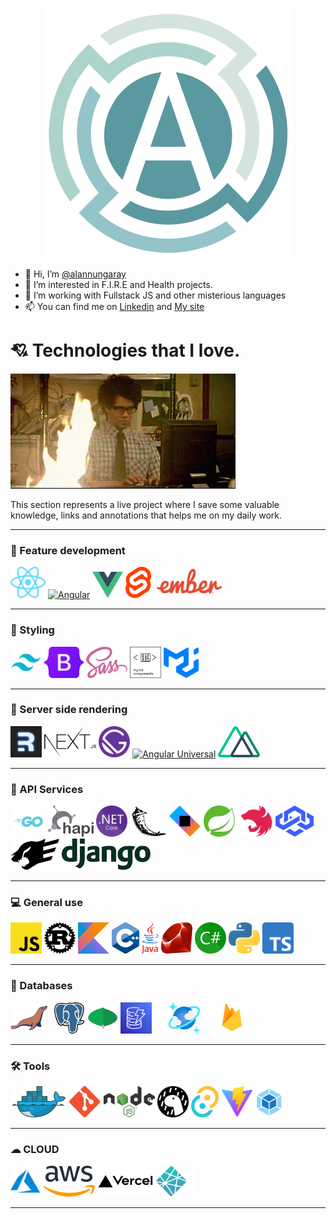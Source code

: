 <p width="100%" align="center">
<img  width="400px" alt="Alan Nungaray" src="./public/assets/logo.svg">
</p>


- 👋 Hi, I’m [@alannungaray](https://www.alannungaray.dev/me)
- 👀 I’m interested in F.I.R.E and Health projects.
- 🌱 I’m  working with Fullstack JS and other misterious languages
- 📫 You can find me on [Linkedin](https://www.linkedin.com/in/alannungaraydev/) and [My site](https://alannungaray.dev/)

<!---
alannungaray/alannungaray is a ✨ special ✨ repository because its `README.md` (this file) appears on your GitHub profile.
You can click the Preview link to take a look at your changes.
--->


# 💘 Technologies that I love. 

<img alt="I love coding" src="./public/assets/flame-fire.gif">

This section represents a live project where I save some valuable knowledge, links and annotations that helps me on my daily work. 

<hr/>

### 🧠 Feature development

[<img height="50px" alt="ReactJS" src="./docs/reactjs/assets/logo.svg"/>](https://www.alannungaray.dev/docs/reactjs)
[<img height="50px" alt="Angular" src="https://raw.githubusercontent.com/angular/angular/main/aio/src/assets/images/logos/angular/angular.png"/>](https://www.alannungaray.dev/docs/angular)
[<img height="42px" alt="Vue" src="./docs/vue/assets/logo.svg"/>](https://www.alannungaray.dev//docs/vue)
[<img height="50px" alt="Svelte" src="./docs/svelte/assets/logo.svg"/>](https://www.alannungaray.dev/docs/svelte)
[<img height="50px" alt="EmberJS" src="https://raw.githubusercontent.com/emberjs/website/master/source/images/brand/ember_Ember-Light.png"/>](https://www.alannungaray.dev/docs/emberjs)

<hr/>

### 💅 Styling

[<img  height="50px" alt="TailWindCSS" src="./docs/tailwind/assets/logo.svg"/>](https://www.alannungaray.dev/docs/tailwind)
[<img  height="50px" alt="Bootstrap" src="./docs/bootstrap/assets/logo.svg"/>](https://www.alannungaray.dev/docs/bootstrap)
[<img  height="50px" alt="Sass" src="./docs/sass/assets/logo.svg"/>](https://www.alannungaray.dev/docs/sass)
[<img  height="50px" alt="Styled Components" src="./docs/styled_components/assets/logo.svg"/>](https://www.alannungaray.dev/docs/styled_components)
[<img  height="50px" alt="MUI" src="./docs/mui/assets/logo.svg"/>](https://www.alannungaray.dev/docs/mui)

<hr/>

### 🚀 Server side rendering

[<img  height="50px" alt="Remix" src="./docs/remix/assets/logo.svg"/>](https://www.alannungaray.dev/docs/remix/index.md)
[<img  height="50px" alt="Next" src="./docs/nextjs/assets/logo.svg"/>](https://www.alannungaray.dev/docs/nextjs/index.md)
[<img  height="50px" alt="Gatsby" src="./docs/gatsby/assets/logo.svg"/>](https://www.alannungaray.dev/docs/gatsby/index.md)
[<img  height="50px" alt="Angular Universal" src="https://raw.githubusercontent.com/angular/angular/main/aio/src/assets/images/logos/angular/angular.png"/>](https://www.alannungaray.dev/docs/angular_universal/index.md)
[<img  height="50px" alt="Nuxt" src="./docs/nuxtjs/assets/logo.svg"/>](https://www.alannungaray.dev/docs/nuxtjs/index.md)

<hr/>

### 💌 API Services

[<img height="50px" alt="GO" src="./docs/go/assets/logo.svg"/>](https://www.alannungaray.dev/docs/go/index.md)
[<img height="50px" alt="Hapi" src="./docs/hapi/assets/logo.svg"/>](https://www.alannungaray.dev/docs/hapi/index.md)
[<img height="50px" alt=".NET Core" src="./docs/netcore/assets/logo.svg"/>](https://www.alannungaray.dev/docs/netcore/index.md)
[<img height="50px" alt="Flask" src="./docs/flask/assets/logo.svg"/>](https://www.alannungaray.dev/docs/flask/index.md)
[<img height="50px" alt="Ktor" src="./docs/ktor/assets/logo.svg"/>](https://www.alannungaray.dev/docs/ktor/index.md)
[<img height="50px" alt="Spring" src="./docs/spring/assets/logo.svg"/>](https://www.alannungaray.dev/docs/spring/index.md)
[<img height="50px" alt="NestJS" src="./docs/nestjs/assets/logo.svg"/>](https://www.alannungaray.dev/docs/nestjs/index.md)
[<img height="50px" alt="LOOPBACK" src="./docs/loopback/assets/logo.svg"/>](https://www.alannungaray.dev/docs/loopback/index.md)
[<img height="50px" alt="Fastify" src="./docs/fastify/assets/logo.svg"/>](https://www.alannungaray.dev/docs/fastify/index.md)
[<img height="50px" alt="Django" src="./docs/django/assets/logo.svg"/>](https://www.alannungaray.dev/docs/django/index.md)

<hr/>

### 💻 General use

 [<img height="50px" alt="JavaScript" src="./docs/typescript/assets/logo-js.svg"/>](https://www.alannungaray.dev/docs/typescript/index.md)
 [<img height="50px" alt="Rust" src="./docs/rust/assets/logo.svg"/>](https://www.alannungaray.dev/docs/rust/index.md)
 [<img height="50px" alt="Kotlin" src="./docs/kotlin/assets/logo.svg"/>](https://www.alannungaray.dev/docs/kotlin/index.md)
 [<img height="50px" alt="C++" src="./docs/cplusplus/assets/logo.svg"/>](https://www.alannungaray.dev/docs/cplusplus/index.md)
 [<img height="50px" alt="JAVA" src="./docs/java/assets/logo.svg"/>](https://www.alannungaray.dev/docs/java/index.md)
 [<img height="50px" alt="Ruby" src="./docs/ruby/assets/logo.svg"/>](https://www.alannungaray.dev/docs/ruby/index.md)
 [<img height="50px" alt="C#" src="./docs/csharp/assets/logo.png"/>](https://www.alannungaray.dev/docs/csharp/index.md)
 [<img height="50px" alt="Python" src="./docs/python/assets/logo.svg"/>](https://www.alannungaray.dev/docs/python/index.md)
 [<img height="50px" alt="Typescript" src="./docs/typescript/assets/logo.svg"/>](https://www.alannungaray.dev/docs/typescript/index.md)


<hr/>

### 📃 Databases 

 [<img  height="50px" alt="MariaDB" src="./docs/mariadb/assets/logo.svg"/>](https://www.alannungaray.dev/docs/mariadb/index.md)
 [<img  height="50px" alt="PostgreSQL" src="./docs/postgresql/assets/logo.svg"/>](https://www.alannungaray.dev/docs/postgresql/index.md)
 [<img  height="50px" alt="MongoDB" src="./docs/mongodb/assets/logo.svg" width="50px"/>](https://www.alannungaray.dev/docs/mongodb/index.md)
 [<img  height="50px" alt="DynamoDB" src="./docs/dynamo/assets/logo.svg"/>](https://www.alannungaray.dev/docs/dynamo/index.md)
 [<img  height="50px" alt="CosmosDB" src="./docs/cosmos/assets/logo.png"/>](https://www.alannungaray.dev/docs/cosmos/index.md)
[<img  height="50px" alt="Firebase" src="./docs/firebase/assets/logo.svg"/>](https://www.alannungaray.dev/docs/firebase/index.md)

<hr/>

### 🛠 Tools

 [<img  height="50px" alt="Docker" src="./docs/docker/assets/logo.svg"/>](https://www.alannungaray.dev/docs/docker/index.md)
 [<img  height="50px" alt="Git" src="./docs/git/assets/logo.svg"/>](https://www.alannungaray.dev/docs/git/index.md)
 [<img  height="50px" alt="NodeJS" src="./docs/nodejs/assets/logo.svg"/>](https://www.alannungaray.dev/docs/nodejs/index.md)
 [<img  height="50px" alt="Deno" src="./docs/deno/assets/logo.svg"/>](https://www.alannungaray.dev/docs/deno/index.md)
 [<img  height="50px" alt="Tauri" src="./docs/tauri/assets/logo.svg"/>](https://www.alannungaray.dev/docs/tauri/index.md)
 [<img  height="50px" alt="Vite" src="./docs/vite/assets/logo.svg"/>](https://www.alannungaray.dev/docs/vite/index.md)
 [<img  height="50px" alt="Webpack" src="./docs/webpack/assets/logo.svg"/>](https://www.alannungaray.dev/docs/webpack/index.md)

<hr/>

### ☁ CLOUD

 [<img  height="50px" alt="Azure" src="./docs/azure/assets/logo.svg"/>](https://www.alannungaray.dev/docs/azure/index.md)
 [<img  height="50px" alt="AWS" src="./docs/aws/assets/logo.svg"/>](https://www.alannungaray.dev/docs/aws/index.md)
 [<img  height="50px" alt="Vercel" src="./docs/vercel/assets/logo.png"/>](https://www.alannungaray.dev/docs/vercel/index.md)
 [<img  height="50px" alt="Netlify" src="./docs/netlify/assets/logo.svg"/>](https://www.alannungaray.dev/docs/netlify/index.md)

<hr/>
